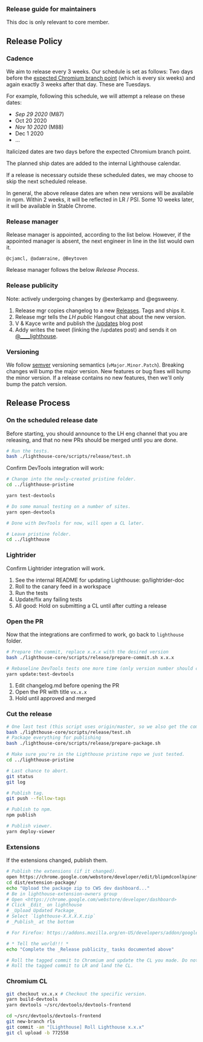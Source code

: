 ### Release guide for maintainers

This doc is only relevant to core member.

## Release Policy

### Cadence

We aim to release every 3 weeks. Our schedule is set as follows: Two days before the [expected Chromium branch point](https://www.chromium.org/developers/calendar) (which is every six weeks) and again exactly 3 weeks after that day. These are Tuesdays.

For example, following this schedule, we will attempt a release on these dates:

* _Sep 29 2020_ (M87)
* Oct 20 2020
* _Nov 10 2020_ (M88)
* Dec 1 2020
* ...

Italicized dates are two days before the expected Chromium branch point.

The planned ship dates are added to the internal Lighthouse calendar.

If a release is necessary outside these scheduled dates, we may choose to skip the next scheduled release.

In general, the above release dates are when new versions will be available in npm. Within 2 weeks, it will be reflected in LR / PSI. Some 10 weeks later, it will be available in Stable Chrome.

### Release manager

Release manager is appointed, according to the list below. However, if the appointed manager is absent, the next engineer in line in the list would own it.

    @cjamcl, @adamraine, @Beytoven

Release manager follows the below _Release Process_.

### Release publicity

Note: actively undergoing changes by @exterkamp and @egsweeny.

1. Release mgr copies changelog to a new [Releases](https://github.com/GoogleChrome/lighthouse/releases). Tags and ships it.
1. Release mgr tells the _LH public_ Hangout chat about the new version.
1. V & Kayce write and publish the [/updates](https://developers.google.com/web/updates/) blog post
1. Addy writes the tweet (linking the /updates post) and sends it on [@____lighthouse](https://twitter.com/____lighthouse).

### Versioning

We follow [semver](https://semver.org/) versioning semantics (`vMajor.Minor.Patch`). Breaking changes will bump the major version. New features or bug fixes will bump the minor version. If a release contains no new features, then we'll only bump the patch version.

## Release Process

### On the scheduled release date

Before starting, you should announce to the LH eng channel that you are releasing,
and that no new PRs should be merged until you are done.

```sh
# Run the tests.
bash ./lighthouse-core/scripts/release/test.sh
```

Confirm DevTools integration will work:
```sh
# Change into the newly-created pristine folder.
cd ../lighthouse-pristine

yarn test-devtools

# Do some manual testing on a number of sites.
yarn open-devtools

# Done with DevTools for now, will open a CL later.

# Leave pristine folder.
cd ../lighthouse
```

### Lightrider

Confirm Lightrider integration will work.

1. See the internal README for updating Lighthouse: go/lightrider-doc
1. Roll to the canary feed in a workspace
1. Run the tests
1. Update/fix any failing tests
1. All good: Hold on submitting a CL until after cutting a release

### Open the PR

Now that the integrations are confirmed to work, go back to `lighthouse` folder.

```sh
# Prepare the commit, replace x.x.x with the desired version
bash ./lighthouse-core/scripts/release/prepare-commit.sh x.x.x

# Rebaseline DevTools tests one more time (only version number should change).
yarn update:test-devtools
```

1. Edit changelog.md before opening the PR
1. Open the PR with title `vx.x.x`
1. Hold until approved and merged

### Cut the release

```sh
# One last test (this script uses origin/master, so we also get the commit with the new changelog - that commit should be HEAD).
bash ./lighthouse-core/scripts/release/test.sh
# Package everything for publishing
bash ./lighthouse-core/scripts/release/prepare-package.sh

# Make sure you're in the Lighthouse pristine repo we just tested.
cd ../lighthouse-pristine

# Last chance to abort.
git status
git log

# Publish tag.
git push --follow-tags

# Publish to npm.
npm publish

# Publish viewer.
yarn deploy-viewer
```

### Extensions

If the extensions changed, publish them.

```sh
# Publish the extensions (if it changed).
open https://chrome.google.com/webstore/developer/edit/blipmdconlkpinefehnmjammfjpmpbjk
cd dist/extension-package/
echo "Upload the package zip to CWS dev dashboard..."
# Be in lighthouse-extension-owners group
# Open <https://chrome.google.com/webstore/developer/dashboard>
# Click _Edit_ on lighthouse
# _Upload Updated Package_
# Select `lighthouse-X.X.X.X.zip`
# _Publish_ at the bottom

# For Firefox: https://addons.mozilla.org/en-US/developers/addon/google-lighthouse/versions/submit/

# * Tell the world!!! *
echo "Complete the _Release publicity_ tasks documented above"

# Roll the tagged commit to Chromium and update the CL you made. Do not land, see next section.
# Roll the tagged commit to LR and land the CL.
```

### Chromium CL

```sh
git checkout vx.x.x # Checkout the specific version.
yarn build-devtools
yarn devtools ~/src/devtools/devtools-frontend

cd ~/src/devtools/devtools-frontend
git new-branch rls
git commit -am "[Lighthouse] Roll Lighthouse x.x.x"
git cl upload -b 772558
```
